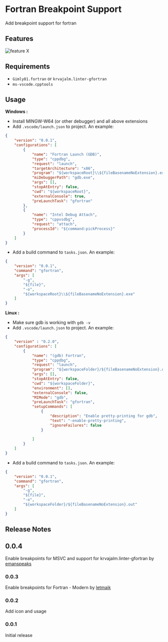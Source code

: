 # Fortran Breakpoint Support

Add breakpoint support for fortran

## Features

![feature X](https://github.com/ekibun/FortranBreaker/blob/master/screenshot.png?raw=true)

## Requirements

* `Gimly81.fortran` or `krvajalm.linter-gfortran`
* `ms-vscode.cpptools`

## Usage

**Windows :**
* Install MINGW-W64 (or other debugger) and all above extensions
* Add `.vscode/launch.json` to project.  An example:

```json
{
    "version": "0.0.1",
    "configurations": [
        {
            "name": "Fortran Launch (GDB)",
            "type": "cppdbg",
            "request": "launch",
            "targetArchitecture": "x86",
            "program": "${workspaceRoot}\\${fileBasenameNoExtension}.exe",
            "miDebuggerPath": "gdb.exe",
            "args": [], 
            "stopAtEntry": false,
            "cwd": "${workspaceRoot}",
            "externalConsole": true,
            "preLaunchTask": "gfortran"
        },
        {
            "name": "Intel Debug Attach",
            "type": "cppvsdbg",
            "request": "attach",
            "processId": "${command:pickProcess}"
        }
    ]
}
```

* Add a build command to `tasks.json`.  An example:

```json
{
    "version": "0.0.1",
    "command": "gfortran",
    "args": [
        "-g",
        "${file}",
        "-o",
        "${workspaceRoot}\\${fileBasenameNoExtension}.exe"
    ]
}
```

**Linux :**
* Make sure gdb is working with `gdb -v`
* Add `.vscode/launch.json` to project.  An example:
```json
{
    "version" : "0.2.0",
    "configurations": [
        {
            "name": "(gdb) Fortran",
            "type": "cppdbg",
            "request": "launch",
            "program": "${workspaceFolder}/${fileBasenameNoExtension}.out",
            "args": [],
            "stopAtEntry": false,
            "cwd": "${workspaceFolder}",
            "environment": [],
            "externalConsole": false,
            "MIMode": "gdb",
            "preLaunchTask": "gfortran",
            "setupCommands": [
                {
                    "description": "Enable pretty-printing for gdb",
                    "text": "-enable-pretty-printing",
                    "ignoreFailures": false
                }
                
            ]
        }
    ]
}
```
* Add a build command to `tasks.json`.  An example:
```json
{
    "version": "0.0.1",
    "command": "gfortran",
    "args": [
        "-g",
        "${file}",
        "-o",
        "${workspaceFolder}/${fileBasenameNoExtension}.out"
    ]
}
```
## Release Notes

## 0.0.4

Enable breakpoints for MSVC and support for krvajalm.linter-gfortran by [emanspeaks](https://github.com/emanspeaks)

### 0.0.3

Enable breakpoints for Fortran - Modern by [letmaik](https://github.com/letmaik)

### 0.0.2

Add icon and usage

### 0.0.1

Initial release
